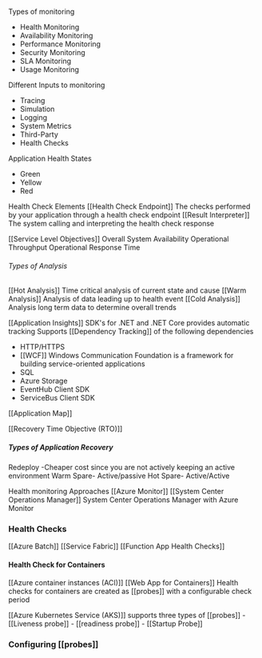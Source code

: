 Types of monitoring
- Health Monitoring
- Availability Monitoring
- Performance Monitoring
- Security Monitoring
- SLA Monitoring
- Usage Monitoring

Different Inputs to monitoring
- Tracing
- Simulation
- Logging
- System Metrics
- Third-Party
- Health Checks

Application Health States
- Green
- Yellow
- Red

Health Check Elements
[[Health Check Endpoint]] The checks performed by your application through a health check endpoint
[[Result Interpreter]] The system calling and interpreting the health check response

[[Service Level Objectives]]
Overall System Availability
Operational Throughput
Operational Response Time

###### Types of Analysis
[[Hot Analysis]] Time critical analysis of current state and cause
[[Warm Analysis]] Analysis of data leading up to health event
[[Cold Analysis]] Analysis long term data to determine overall trends

[[Application Insights]] SDK's for .NET and .NET Core provides automatic tracking
Supports [[Dependency Tracking]] of the following dependencies
- HTTP/HTTPS
- [[WCF]] Windows Communication Foundation is a framework for building service-oriented applications
- SQL
- Azure Storage
- EventHub Client SDK
- ServiceBus Client SDK

[[Application Map]]

[[Recovery Time Objective (RTO)]]

##### Types of Application Recovery
Redeploy -Cheaper cost since you are not actively keeping an active environment
Warm Spare- Active/passive
Hot Spare- Active/Active

Health monitoring Approaches
[[Azure Monitor]]
[[System Center Operations Manager]]
System Center Operations Manager with Azure Monitor

### Health Checks
[[Azure Batch]]
[[Service Fabric]]
[[Function App Health Checks]]

#### Health Check for Containers
[[Azure container instances (ACI)]]
[[Web App for Containers]]
Health checks for containers are created as [[probes]] with a configurable check period

[[Azure Kubernetes Service (AKS)]] supports three types of [[probes]]
	- [[Liveness probe]]
	- [[readiness probe]]
	- [[Startup Probe]]

### Configuring [[probes]]

